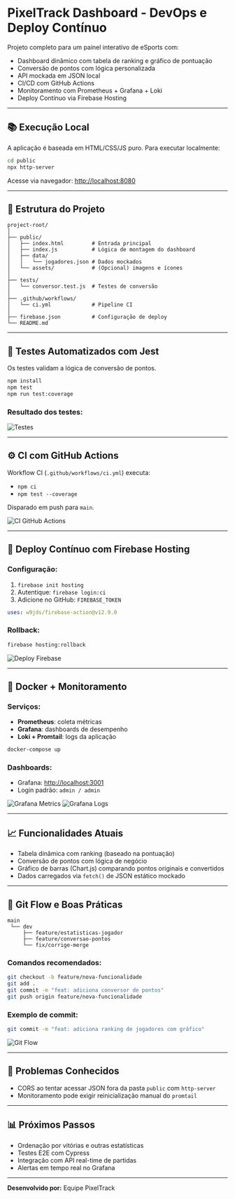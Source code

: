 # PixelTrack Dashboard - DevOps e Deploy Contínuo

Projeto completo para um painel interativo de eSports com:

* Dashboard dinâmico com tabela de ranking e gráfico de pontuação
* Conversão de pontos com lógica personalizada
* API mockada em JSON local
* CI/CD com GitHub Actions
* Monitoramento com Prometheus + Grafana + Loki
* Deploy Contínuo via Firebase Hosting

---

## 📚 Execução Local

A aplicação é baseada em HTML/CSS/JS puro. Para executar localmente:

```bash
cd public
npx http-server
```

Acesse via navegador: [http://localhost:8080](http://localhost:8080)

---

## 🧠 Estrutura do Projeto

```
project-root/
│
├── public/
│   ├── index.html         # Entrada principal
│   ├── index.js           # Lógica de montagem do dashboard
│   ├── data/
│   │   └── jogadores.json # Dados mockados
│   └── assets/            # (Opcional) imagens e ícones
│
├── tests/
│   └── conversor.test.js  # Testes de conversão
│
├── .github/workflows/
│   └── ci.yml             # Pipeline CI
│
├── firebase.json          # Configuração de deploy
└── README.md
```

---

## 🔧 Testes Automatizados com Jest

Os testes validam a lógica de conversão de pontos.

```bash
npm install
npm test
npm run test:coverage
```

### Resultado dos testes:

![Testes](./prints/testes.png)

---

## ⚙️ CI com GitHub Actions

Workflow CI (`.github/workflows/ci.yml`) executa:

* `npm ci`
* `npm test --coverage`

Disparado em push para `main`.

![CI GitHub Actions](./prints/ci-pipeline.png)

---

## 🚀 Deploy Contínuo com Firebase Hosting

### Configuração:

1. `firebase init hosting`
2. Autentique: `firebase login:ci`
3. Adicione no GitHub: `FIREBASE_TOKEN`

```yaml
uses: w9jds/firebase-action@v12.9.0
```

### Rollback:

```bash
firebase hosting:rollback
```

![Deploy Firebase](./prints/deploy-firebase.png)

---

## 🐳 Docker + Monitoramento

### Serviços:

* **Prometheus**: coleta métricas
* **Grafana**: dashboards de desempenho
* **Loki + Promtail**: logs da aplicação

```bash
docker-compose up
```

### Dashboards:

* Grafana: [http://localhost:3001](http://localhost:3001)
* Login padrão: `admin / admin`

![Grafana Metrics](./prints/grafana-metrics.png)
![Grafana Logs](./prints/grafana-logs.png)

---

## 📈 Funcionalidades Atuais

- Tabela dinâmica com ranking (baseado na pontuação)
- Conversão de pontos com lógica de negócio
- Gráfico de barras (Chart.js) comparando pontos originais e convertidos
- Dados carregados via `fetch()` de JSON estático mockado

---

## 📂 Git Flow e Boas Práticas

```plaintext
main
 └── dev
     ├── feature/estatisticas-jogador
     ├── feature/conversao-pontos
     └── fix/corrige-merge
```

### Comandos recomendados:

```bash
git checkout -b feature/nova-funcionalidade
git add .
git commit -m "feat: adiciona conversor de pontos"
git push origin feature/nova-funcionalidade
```

### Exemplo de commit:

```bash
git commit -m "feat: adiciona ranking de jogadores com gráfico"
```

![Git Flow](./prints/fluxo-git.png)

---

## 🚫 Problemas Conhecidos

* CORS ao tentar acessar JSON fora da pasta `public` com `http-server`
* Monitoramento pode exigir reinicialização manual do `promtail`

---

## 📊 Próximos Passos

* Ordenação por vitórias e outras estatísticas
* Testes E2E com Cypress
* Integração com API real-time de partidas
* Alertas em tempo real no Grafana

---

**Desenvolvido por:** Equipe PixelTrack